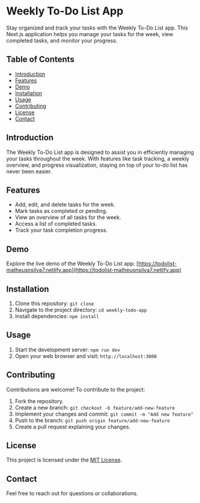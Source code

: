 # Weekly To-Do List App

Stay organized and track your tasks with the Weekly To-Do List app. This Next.js application helps you manage your tasks for the week, view completed tasks, and monitor your progress.

## Table of Contents

- [Introduction](#introduction)
- [Features](#features)
- [Demo](#demo)
- [Installation](#installation)
- [Usage](#usage)
- [Contributing](#contributing)
- [License](#license)
- [Contact](#contact)

## Introduction

The Weekly To-Do List app is designed to assist you in efficiently managing your tasks throughout the week. With features like task tracking, a weekly overview, and progress visualization, staying on top of your to-do list has never been easier.

## Features

- Add, edit, and delete tasks for the week.
- Mark tasks as completed or pending.
- View an overview of all tasks for the week.
- Access a list of completed tasks.
- Track your task completion progress.

## Demo

Explore the live demo of the Weekly To-Do List app: [https://todolist-matheusnsilva7.netlify.app](https://todolist-matheusnsilva7.netlify.app)

## Installation

1. Clone this repository: `git clone`
2. Navigate to the project directory: `cd weekly-todo-app`
3. Install dependencies: `npm install`

## Usage

1. Start the development server: `npm run dev`
2. Open your web browser and visit: `http://localhost:3000`

## Contributing

Contributions are welcome! To contribute to the project:

1. Fork the repository.
2. Create a new branch: `git checkout -b feature/add-new-feature`
3. Implement your changes and commit: `git commit -m "Add new feature"`
4. Push to the branch: `git push origin feature/add-new-feature`
5. Create a pull request explaining your changes.

## License

This project is licensed under the [MIT License](LICENSE).

## Contact

Feel free to reach out for questions or collaborations.
